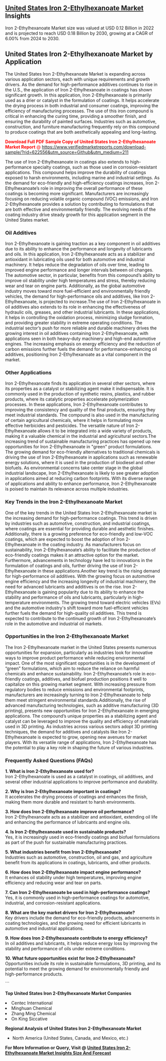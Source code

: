 <h2><a href="https://www.verifiedmarketreports.com/download-sample/?rid=622556&amp;utm_source=Github&amp;utm_medium=211" target="_blank">United States Iron 2-Ethylhexanoate Market</a> Insights</h2><p>Iron 2-Ethylhexanoate Market size was valued at USD 0.12 Billion in 2022 and is projected to reach USD 0.18 Billion by 2030, growing at a CAGR of 6.00% from 2024 to 2030.</p><p><h2>United States Iron 2-Ethylhexanoate Market by Application</h2><p>The United States Iron 2-Ethylhexanoate Market is expanding across various application sectors, each with unique requirements and growth drivers. As the demand for high-performance additives continues to rise in the U.S., the application of Iron 2-Ethylhexanoate in coatings has shown significant growth. In this application, Iron 2-Ethylhexanoate is primarily used as a drier or catalyst in the formulation of coatings. It helps accelerate the drying process in both industrial and consumer coatings, improving the efficiency of manufacturing processes. The use of this iron compound is critical in enhancing the curing time, providing a smoother finish, and ensuring the durability of painted surfaces. Industries such as automotive, construction, and furniture manufacturing frequently rely on this compound to produce coatings that are both aesthetically appealing and long-lasting.<p><span class=""><span style="color: #ff0000;"><strong>Download Full PDF Sample Copy of United States Iron 2-Ethylhexanoate Market Report</strong> @ </span><a href="https://www.verifiedmarketreports.com/download-sample/?rid=622556&amp;utm_source=Github&amp;utm_medium=211" target="_blank">https://www.verifiedmarketreports.com/download-sample/?rid=622556&amp;utm_source=Github&amp;utm_medium=211</a></span></p>The use of Iron 2-Ethylhexanoate in coatings also extends to high-performance specialty coatings, such as those used in corrosion-resistant applications. This compound helps improve the durability of coatings exposed to harsh environments, including marine and industrial settings. As the demand for eco-friendly and high-efficiency coatings increases, Iron 2-Ethylhexanoate’s role in improving the overall performance of these coatings is becoming more significant. Manufacturers are increasingly focusing on reducing volatile organic compound (VOC) emissions, and Iron 2-Ethylhexanoate provides a solution by contributing to formulations that are both effective and environmentally friendly. The evolving needs of the coating industry drive steady growth for this application segment in the United States market.<h3>Oil Additives</h3><p>Iron 2-Ethylhexanoate is gaining traction as a key component in oil additives due to its ability to enhance the performance and longevity of lubricants and oils. In this application, Iron 2-Ethylhexanoate acts as a stabilizer and antioxidant in lubricating oils used for both automotive and industrial machinery. It helps reduce the degradation of oils over time, leading to improved engine performance and longer intervals between oil changes. The automotive sector, in particular, benefits from this compound’s ability to improve oil stability under high temperatures and stress, thereby reducing wear and tear on engine parts. Additionally, as the global automotive industry moves toward more fuel-efficient and environmentally friendly vehicles, the demand for high-performance oils and additives, like Iron 2-Ethylhexanoate, is projected to increase.The use of Iron 2-Ethylhexanoate in oil additives also extends to its role in enhancing the effectiveness of hydraulic oils, greases, and other industrial lubricants. In these applications, it helps in controlling the oxidation process, minimizing sludge formation, and providing greater stability in extreme operating conditions. The industrial sector’s push for more reliable and durable machinery drives the growing interest in oil additives containing Iron 2-Ethylhexanoate, with applications seen in both heavy-duty machinery and high-end automotive engines. The increasing emphasis on energy efficiency and the reduction of carbon emissions further fuels the demand for performance-enhancing oil additives, positioning Iron 2-Ethylhexanoate as a vital component in the market.<h3>Other Applications</h3><p>Iron 2-Ethylhexanoate finds its application in several other sectors, where its properties as a catalyst or stabilizing agent make it indispensable. It is commonly used in the production of synthetic resins, plastics, and rubber products, where its catalytic properties accelerate polymerization processes. In these applications, Iron 2-Ethylhexanoate contributes to improving the consistency and quality of the final products, ensuring they meet industrial standards. The compound is also used in the manufacturing of certain agricultural chemicals, where it helps in formulating more effective herbicides and pesticides. The versatile nature of Iron 2-Ethylhexanoate allows it to be integrated into a wide variety of products, making it a valuable chemical in the industrial and agricultural sectors.The increasing trend of sustainable manufacturing practices has opened up new opportunities for Iron 2-Ethylhexanoate in "green" product formulations. The growing demand for eco-friendly alternatives to traditional chemicals is driving the use of Iron 2-Ethylhexanoate in applications such as renewable energy solutions, where it is used in the production of biodiesel and other biofuels. As environmental concerns take center stage in the global industrial landscape, Iron 2-Ethylhexanoate is likely to see greater adoption in applications aimed at reducing carbon footprints. With its diverse range of applications and ability to enhance performance, Iron 2-Ethylhexanoate is poised to maintain its relevance across multiple industries.<h3>Key Trends in the Iron 2-Ethylhexanoate Market</h3><p>One of the key trends in the United States Iron 2-Ethylhexanoate market is the increasing demand for high-performance coatings. This trend is driven by industries such as automotive, construction, and industrial coatings, where coatings are essential for providing durable and aesthetic finishes. Additionally, there is a growing preference for eco-friendly and low-VOC coatings, which are expected to boost the adoption of Iron 2-Ethylhexanoate in the coating industry. As manufacturers focus on sustainability, Iron 2-Ethylhexanoate’s ability to facilitate the production of eco-friendly coatings makes it an attractive option for the market. Furthermore, advancements in technology have led to innovations in the formulation of coatings and oils, further driving the use of Iron 2-Ethylhexanoate in these applications.Another key trend is the rising demand for high-performance oil additives. With the growing focus on automotive engine efficiency and the increasing longevity of industrial machinery, the need for advanced lubricants and additives is on the rise. Iron 2-Ethylhexanoate is gaining popularity due to its ability to enhance the stability and performance of oils and lubricants, particularly in high-temperature environments. The growing trend toward electric vehicles (EVs) and the automotive industry's shift toward more fuel-efficient vehicles further fuels the demand for high-quality oil additives. This trend is expected to contribute to the continued growth of Iron 2-Ethylhexanoate’s role in the automotive and industrial oil markets.<h3>Opportunities in the Iron 2-Ethylhexanoate Market</h3><p>The Iron 2-Ethylhexanoate market in the United States presents numerous opportunities for expansion, particularly as industries look for innovative ways to improve product performance while reducing environmental impact. One of the most significant opportunities is in the development of “green” formulations, which aim to reduce the reliance on harmful chemicals and enhance sustainability. Iron 2-Ethylhexanoate’s role in eco-friendly coatings, additives, and biofuel production positions it well to capitalize on this growing market segment. With increasing pressure from regulatory bodies to reduce emissions and environmental footprints, manufacturers are increasingly turning to Iron 2-Ethylhexanoate to help them meet stringent environmental standards.Additionally, the rise of advanced manufacturing technologies, such as additive manufacturing (3D printing), presents new opportunities for Iron 2-Ethylhexanoate in emerging applications. The compound’s unique properties as a stabilizing agent and catalyst can be leveraged to improve the quality and efficiency of materials used in 3D printing. As industries across various sectors adopt 3D printing techniques, the demand for additives and catalysts like Iron 2-Ethylhexanoate is expected to grow, opening new avenues for market players. With its versatile range of applications, Iron 2-Ethylhexanoate has the potential to play a key role in shaping the future of various industries.<h3>Frequently Asked Questions (FAQs)</h3><p><strong>1. What is Iron 2-Ethylhexanoate used for?</strong><br>Iron 2-Ethylhexanoate is used as a catalyst in coatings, oil additives, and several other industrial applications to improve performance and durability.</p><p><strong>2. Why is Iron 2-Ethylhexanoate important in coatings?</strong><br>It accelerates the drying process of coatings and enhances the finish, making them more durable and resistant to harsh environments.</p><p><strong>3. How does Iron 2-Ethylhexanoate improve oil performance?</strong><br>Iron 2-Ethylhexanoate acts as a stabilizer and antioxidant, extending oil life and enhancing the performance of lubricants and engine oils.</p><p><strong>4. Is Iron 2-Ethylhexanoate used in sustainable products?</strong><br>Yes, it is increasingly used in eco-friendly coatings and biofuel formulations as part of the push for sustainable manufacturing practices.</p><p><strong>5. What industries benefit from Iron 2-Ethylhexanoate?</strong><br>Industries such as automotive, construction, oil and gas, and agriculture benefit from its applications in coatings, lubricants, and other products.</p><p><strong>6. How does Iron 2-Ethylhexanoate impact engine performance?</strong><br>It enhances oil stability under high temperatures, improving engine efficiency and reducing wear and tear on parts.</p><p><strong>7. Can Iron 2-Ethylhexanoate be used in high-performance coatings?</strong><br>Yes, it is commonly used in high-performance coatings for automotive, industrial, and corrosion-resistant applications.</p><p><strong>8. What are the key market drivers for Iron 2-Ethylhexanoate?</strong><br>Key drivers include the demand for eco-friendly products, advancements in coating technologies, and the growing need for efficient lubricants in automotive and industrial applications.</p><p><strong>9. How does Iron 2-Ethylhexanoate contribute to energy efficiency?</strong><br>In oil additives and lubricants, it helps reduce energy loss by improving the stability and performance of oils under extreme conditions.</p><p><strong>10. What future opportunities exist for Iron 2-Ethylhexanoate?</strong><br>Opportunities include its role in sustainable formulations, 3D printing, and its potential to meet the growing demand for environmentally friendly and high-performance products.</p>```</p><p><strong>Top United States Iron 2-Ethylhexanoate Market Companies</strong></p><div data-test-id=""><p><li>Centec International</li><li> Minghuan Chemical</li><li> Zhang Ming Chemical</li><li> On King Siccative</li></p><div><strong>Regional Analysis of&nbsp;United States Iron 2-Ethylhexanoate Market</strong></div><ul><li dir="ltr"><p dir="ltr">North America&nbsp;(United States, Canada, and Mexico, etc.)</p></li></ul><p><strong>For More Information or Query, Visit @&nbsp;</strong><strong><a href="https://www.verifiedmarketreports.com/product/iron-2-ethylhexanoate-market/?utm_source=Github&amp;utm_medium=211" target="_blank">United States Iron 2-Ethylhexanoate Market Insights Size And Forecast</a></strong></p></div>
